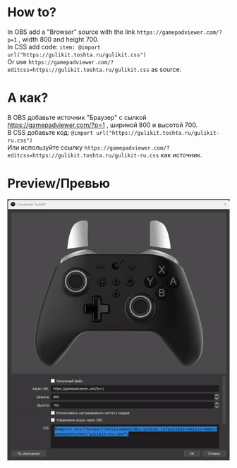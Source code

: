 # How to?
In OBS add a "Browser" source with the link `https://gamepadviewer.com/?p=1` , width 800 and height 700.<br>
In CSS add code: `item: @import url("https://gulikit.toshta.ru/gulikit.css")`<br>
Or use `https://gamepadviewer.com/?editcss=https://gulikit.toshta.ru/gulikit.css` as source.

# А как?
В OBS добавьте источник "Браузер" с сылкой https://gamepadviewer.com/?p=1 , шириной 800 и высотой 700.<br>
В CSS добавьте код: `@import url("https://gulikit.toshta.ru/gulikit-ru.css")`<br>
Или используйте ссылку `https://gamepadviewer.com/?editcss=https://gulikit.toshta.ru/gulikit-ru.css` как источник.

# Preview/Превью
<img src="preview.gif" alt="Preview"/>
